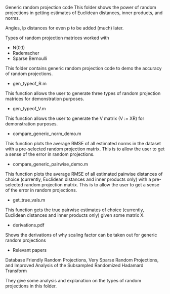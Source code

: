 Generic random projection code
This folder shows the power of random projections in getting estimates of
Euclidean distances, inner products, and norms.

Angles, lp distances for even p to be added (much) later.

Types of random projection matrices worked with
 - N(0,1)
 - Rademacher
 - Sparse Bernoulli


This folder contains generic random projection code to demo the accuracy of random projections.

  - gen_typeof_R.m

This function allows the user to generate three types of random projection matrices for demonstration purposes. 

  - gen_typeof_V.m

This function allows the user to generate the V matrix (V := XR) for demonstration purposes.

  - compare_generic_norm_demo.m

This function plots the average RMSE of all estimated norms in the dataset with a pre-selected
random projection matrix. This is to allow the user to get a sense of the error in random projections.

 
  - compare_generic_pairwise_demo.m

This function plots the average RMSE of all estimated pairwise distances of choice (currently, Euclidean distances and inner products only) with a pre-selected random projection matrix. This is to allow the user to get a sense of the error in random projections.

  
  - get_true_vals.m

This function gets the true pairwise estimates of choice (currently, Euclidean distances and inner products only) given some matrix X.


- derivations.pdf

Shows the derivations of why scaling factor can be taken out for generic random projections

- Relevant papers 

Database Friendly Random Projections, Very Sparse Random Projections, and Improved Analysis of the Subsampled Randomized Hadamard Transform

They give some analysis and explanation on the types of random projections in this folder.

